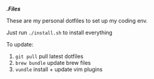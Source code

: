 ***.Files***

These are my personal dotfiles to set up my coding env.

Just run `./install.sh` to install everything

To update:
1. `git pull` pull latest dotfiles
2. `brew bundle` update brew files
3. `vundle` install + update vim plugins
